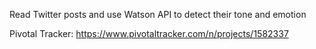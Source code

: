 Read Twitter posts and use Watson API to detect their tone and emotion

Pivotal Tracker: https://www.pivotaltracker.com/n/projects/1582337
